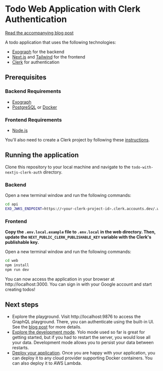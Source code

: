 # Todo Web Application with Clerk Authentication

[Read the accompanying blog post](https://exograph.dev/blog/exograph-clerk)

A todo application that uses the following technologies:

- [Exograph](https://exograph.dev) for the backend
- [Next.js](https://nextjs.org/) and [Tailwind](https://tailwindcss.com/) for the frontend
- [Clerk](https://clerk.com) for authentication

## Prerequisites

### Backend Requirements

- [Exograph](https://exograph.dev/docs/getting-started#install-exograph)
- [PostgreSQL](https://www.postgresql.org/download/) or [Docker](https://www.docker.com/products/docker-desktop)

### Frontend Requirements

- [Node.js](https://nodejs.org/en/download/)

You'll also need to create a Clerk project by following these [instructions](https://clerk.com/docs/quickstarts/setup-clerk).

## Running the application

Clone this repository to your local machine and navigate to the `todo-with-nextjs-clerk-auth` directory.

### Backend

Open a new terminal window and run the following commands:

```bash
cd api
EXO_JWKS_ENDPOINT=https://<your-clerk-project-id>.clerk.accounts.dev/.well-known/jwks.json exo yolo
```

### Frontend

**Copy the `.env.local.example` file to `.env.local` in the web directory. Then, update the `NEXT_PUBLIC_CLERK_PUBLISHABLE_KEY` variable with the Clerk's publishable key.**

Open a new terminal window and run the following commands:

```bash
cd web
npm install
npm run dev
```

You can now access the application in your browser at http://localhost:3000. You can sign in with your Google account and start creating todos!

## Next steps

- Explore the playground. Visit http://localhost:9876 to access the GraphQL playground. There, you can authenticate using the built-in UI. See the [blog post](https://exograph.dev/blog/exograph-clerk) for more details.
- [Explore the development mode](https://exograph.dev/docs/application-tutorial/local-server). Yolo mode used so far is great for getting started, but if you had to restart the server, you would lose all your data. Development mode allows you to persist your data between restarts.
- [Deploy your application](https://exograph.dev/docs/deployment/). Once you are happy with your application, you can deploy it to any cloud provider supporting Docker containers. You can also deploy it to AWS Lambda.
